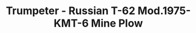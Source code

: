 ---
layout: product
title: "Trumpeter - Russian T-62 Mod.1975-KMT-6 Mine Plow"
price: "4900" 
desc: "N/A"
img_path: "/assets/img/TRU01550.jpg"
brand: "N/A"
available: false
special_offer: false
new: false
soon: false
cat: "010000"
subcat: "013400"
subsubcat: "0N/A"
sifra: "TRU01550"
popular: false
---